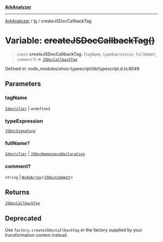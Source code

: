 [**ArkAnalyzer**](../../../../README.md)

***

[ArkAnalyzer](../../../../globals.md) / [ts](../README.md) / createJSDocCallbackTag

# Variable: ~~createJSDocCallbackTag()~~

> `const` **createJSDocCallbackTag**: (`tagName`, `typeExpression`, `fullName?`, `comment?`) => [`JSDocCallbackTag`](../interfaces/JSDocCallbackTag.md)

Defined in: node\_modules/ohos-typescript/lib/typescript.d.ts:8049

## Parameters

### tagName

[`Identifier`](../interfaces/Identifier.md) | `undefined`

### typeExpression

[`JSDocSignature`](../interfaces/JSDocSignature.md)

### fullName?

[`Identifier`](../interfaces/Identifier.md) | [`JSDocNamespaceDeclaration`](../interfaces/JSDocNamespaceDeclaration.md)

### comment?

`string` | [`NodeArray`](../interfaces/NodeArray.md)\<[`JSDocComment`](../type-aliases/JSDocComment.md)\>

## Returns

[`JSDocCallbackTag`](../interfaces/JSDocCallbackTag.md)

## Deprecated

Use `factory.createJSDocCallbackTag` or the factory supplied by your transformation context instead.
